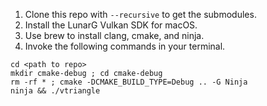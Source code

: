 
1. Clone this repo with `--recursive` to get the submodules.
1. Install the LunarG Vulkan SDK for macOS.
1. Use brew to install clang, cmake, and ninja.
1. Invoke the following commands in your terminal.

```
cd <path to repo>
mkdir cmake-debug ; cd cmake-debug
rm -rf * ; cmake -DCMAKE_BUILD_TYPE=Debug .. -G Ninja
ninja && ./vtriangle
```
